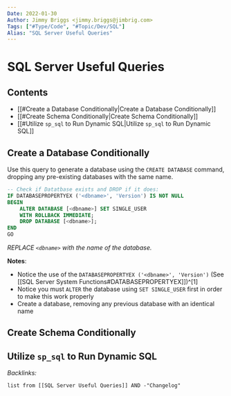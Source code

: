 ```yaml
---
Date: 2022-01-30
Author: Jimmy Briggs <jimmy.briggs@jimbrig.com>
Tags: ["#Type/Code", "#Topic/Dev/SQL"]
Alias: "SQL Server Useful Queries"
---
```


# SQL Server Useful Queries

## Contents

- [[#Create a Database Conditionally|Create a Database Conditionally]]
- [[#Create Schema Conditionally|Create Schema Conditionally]]
- [[#Utilize `sp_sql` to Run Dynamic SQL|Utilize `sp_sql` to Run Dynamic SQL]]



## Create a Database Conditionally

Use this query to generate a database using the `CREATE DATABASE` command, dropping any pre-existing databases with the same name.

```SQL
-- Check if Datatbase exists and DROP if it does:
IF DATABASEPROPERTYEX ('<dbname>', 'Version') IS NOT NULL
BEGIN
    ALTER DATABASE [<dbname>] SET SINGLE_USER
    WITH ROLLBACK IMMEDIATE;
    DROP DATABASE [<dbname>];
END
GO
```

*REPLACE `<dbname>` with the name of the database.*

**Notes**:
- Notice the use of the `DATABASEPROPERTYEX ('<dbname>', 'Version')` (See [[SQL Server System Functions#DATABASEPROPERTYEX]])^[1]
- Notice you must `ALTER` the database using `SET SINGLE_USER` first in order to make this work properly
- Create a database, removing any previous database with an identical name

## Create Schema Conditionally


## Utilize `sp_sql` to Run Dynamic SQL






*Backlinks:*

```dataview
list from [[SQL Server Useful Queries]] AND -"Changelog"
```

